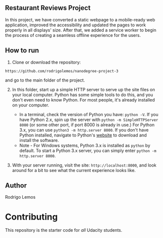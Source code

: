 ## Restaurant Reviews Project

In this project, we have converted a static webpage to a mobile-ready web application, improved the accessibility and updated the pages to work properly in all displays' size. After that, we added a service worker to begin the process of creating a seamless offline experience for the users.

## How to run

1. Clone or download the repository:
```
https://github.com/rodrigolemos/nanodegree-project-3
```
and go to the main folder of the project.

2. In this folder, start up a simple HTTP server to serve up the site files on your local computer. Python has some simple tools to do this, and you don't even need to know Python. For most people, it's already installed on your computer.

    * In a terminal, check the version of Python you have: `python -V`. If you have Python 2.x, spin up the server with `python -m SimpleHTTPServer 8000` (or some other port, if port 8000 is already in use.) For Python 3.x, you can use `python3 -m http.server 8000`. If you don't have Python installed, navigate to Python's [website](https://www.python.org/) to download and install the software.
   * Note -  For Windows systems, Python 3.x is installed as `python` by default. To start a Python 3.x server, you can simply enter `python -m http.server 8000`.
3. With your server running, visit the site: `http://localhost:8000`, and look around for a bit to see what the current experience looks like.

## Author

Rodrigo Lemos

# Contributing

This repository is the starter code for _all_ Udacity students.
